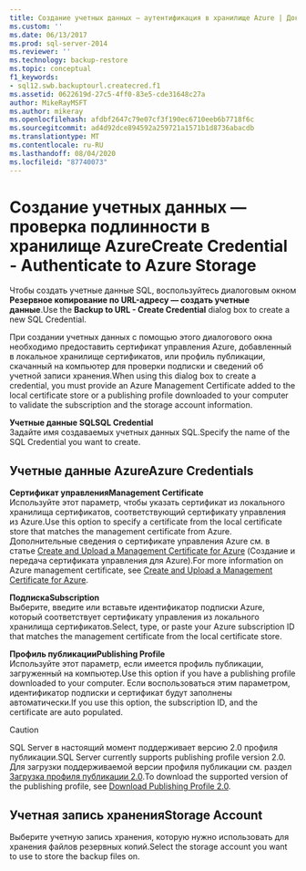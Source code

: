```yaml
---
title: Создание учетных данных — аутентификация в хранилище Azure | Документация Майкрософт
ms.custom: ''
ms.date: 06/13/2017
ms.prod: sql-server-2014
ms.reviewer: ''
ms.technology: backup-restore
ms.topic: conceptual
f1_keywords:
- sql12.swb.backuptourl.createcred.f1
ms.assetid: 0622619d-27c5-4ff0-83e5-cde31648c27a
author: MikeRayMSFT
ms.author: mikeray
ms.openlocfilehash: afdbf2647c79e07cf3f190ec6710eeb6b7718f6c
ms.sourcegitcommit: ad4d92dce894592a259721a1571b1d8736abacdb
ms.translationtype: MT
ms.contentlocale: ru-RU
ms.lasthandoff: 08/04/2020
ms.locfileid: "87740073"
---
```

# <a name="create-credential---authenticate-to-azure-storage"></a><span data-ttu-id="9587a-102">Создание учетных данных — проверка подлинности в хранилище Azure</span><span class="sxs-lookup"><span data-stu-id="9587a-102">Create Credential - Authenticate to Azure Storage</span></span>
  <span data-ttu-id="9587a-103">Чтобы создать учетные данные SQL, воспользуйтесь диалоговым окном **Резервное копирование по URL-адресу — создать учетные данные**.</span><span class="sxs-lookup"><span data-stu-id="9587a-103">Use the **Backup to URL - Create Credential** dialog box to create a new SQL Credential.</span></span>  
  
 <span data-ttu-id="9587a-104">При создании учетных данных с помощью этого диалогового окна необходимо предоставить сертификат управления Azure, добавленный в локальное хранилище сертификатов, или профиль публикации, скачанный на компьютер для проверки подписки и сведений об учетной записи хранения.</span><span class="sxs-lookup"><span data-stu-id="9587a-104">When using this dialog box to create a credential, you must provide an Azure Management Certificate added to the local certificate store or a publishing profile downloaded to your computer to validate the subscription and the storage account information.</span></span>  
  
 <span data-ttu-id="9587a-105">**Учетные данные SQL**</span><span class="sxs-lookup"><span data-stu-id="9587a-105">**SQL Credential**</span></span>  
 <span data-ttu-id="9587a-106">Задайте имя создаваемых учетных данных SQL.</span><span class="sxs-lookup"><span data-stu-id="9587a-106">Specify the name of the SQL Credential you want to create.</span></span>  
  
## <a name="azure-credentials"></a><span data-ttu-id="9587a-107">Учетные данные Azure</span><span class="sxs-lookup"><span data-stu-id="9587a-107">Azure Credentials</span></span>  
 <span data-ttu-id="9587a-108">**Сертификат управления**</span><span class="sxs-lookup"><span data-stu-id="9587a-108">**Management Certificate**</span></span>  
 <span data-ttu-id="9587a-109">Используйте этот параметр, чтобы указать сертификат из локального хранилища сертификатов, соответствующий сертификату управления из Azure.</span><span class="sxs-lookup"><span data-stu-id="9587a-109">Use this option to specify a certificate from the local certificate store that matches the management certificate from Azure.</span></span> <span data-ttu-id="9587a-110">Дополнительные сведения о сертификате управления Azure см. в статье [Create and Upload a Management Certificate for Azure](https://go.microsoft.com/fwlink/?LinkId=320781) (Создание и передача сертификата управления для Azure).</span><span class="sxs-lookup"><span data-stu-id="9587a-110">For more information on Azure management certificate, see [Create and Upload a Management Certificate for Azure](https://go.microsoft.com/fwlink/?LinkId=320781).</span></span>  
  
 <span data-ttu-id="9587a-111">**Подписка**</span><span class="sxs-lookup"><span data-stu-id="9587a-111">**Subscription**</span></span>  
 <span data-ttu-id="9587a-112">Выберите, введите или вставьте идентификатор подписки Azure, который соответствует сертификату управления из локального хранилища сертификатов.</span><span class="sxs-lookup"><span data-stu-id="9587a-112">Select, type, or paste your Azure subscription ID that matches the management certificate from the local certificate store.</span></span>  
  
 <span data-ttu-id="9587a-113">**Профиль публикации**</span><span class="sxs-lookup"><span data-stu-id="9587a-113">**Publishing Profile**</span></span>  
 <span data-ttu-id="9587a-114">Используйте этот параметр, если имеется профиль публикации, загруженный на компьютер.</span><span class="sxs-lookup"><span data-stu-id="9587a-114">Use this option if you have a publishing profile downloaded to your computer.</span></span> <span data-ttu-id="9587a-115">Если воспользоваться этим параметром, идентификатор подписки и сертификат будут заполнены автоматически.</span><span class="sxs-lookup"><span data-stu-id="9587a-115">If you use this option, the subscription ID, and the certificate are auto populated.</span></span>  
  
> [!CAUTION]  
>  <span data-ttu-id="9587a-116">SQL Server в настоящий момент поддерживает версию 2.0 профиля публикации.</span><span class="sxs-lookup"><span data-stu-id="9587a-116">SQL Server currently supports publishing profile version 2.0.</span></span> <span data-ttu-id="9587a-117">Для загрузки поддерживаемой версии профиля публикации см. раздел [Загрузка профиля публикации 2.0](https://go.microsoft.com/fwlink/?LinkId=396421).</span><span class="sxs-lookup"><span data-stu-id="9587a-117">To download the supported version of the publishing profile, see [Download Publishing Profile 2.0](https://go.microsoft.com/fwlink/?LinkId=396421).</span></span>  
  
## <a name="storage-account"></a><span data-ttu-id="9587a-118">Учетная запись хранения</span><span class="sxs-lookup"><span data-stu-id="9587a-118">Storage Account</span></span>  
 <span data-ttu-id="9587a-119">Выберите учетную запись хранения, которую нужно использовать для хранения файлов резервных копий.</span><span class="sxs-lookup"><span data-stu-id="9587a-119">Select the storage account you want to use to store the backup files on.</span></span>  
  
  

